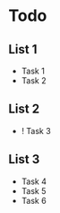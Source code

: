 # Todo

## List 1

-   Task 1
-   Task 2

## List 2

-   ! Task 3

## List 3

-   Task 4
-   Task 5
-   Task 6
